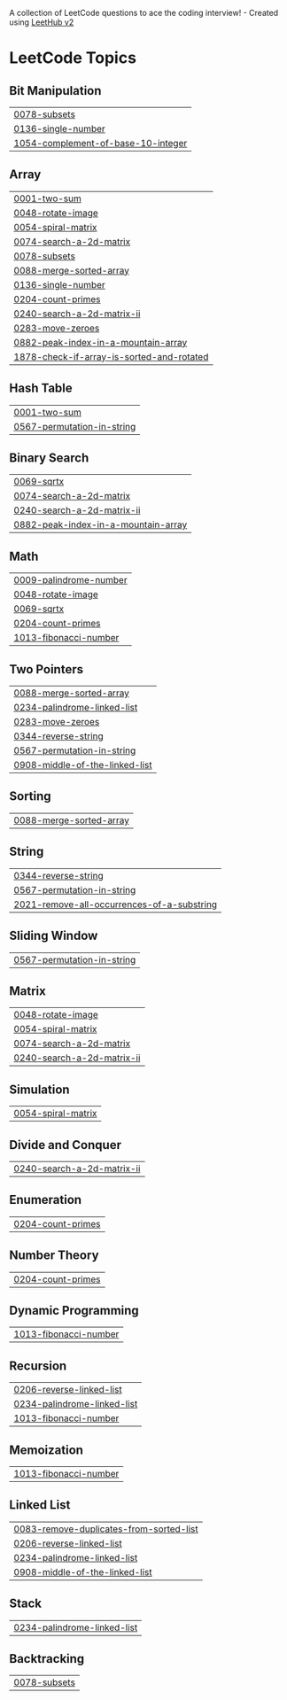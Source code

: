 A collection of LeetCode questions to ace the coding interview! - Created using [LeetHub v2](https://github.com/arunbhardwaj/LeetHub-2.0)
<!---LeetCode Topics Start-->
# LeetCode Topics
## Bit Manipulation
|  |
| ------- |
| [0078-subsets](https://github.com/APST02/dsafinalpractice/tree/master/0078-subsets) |
| [0136-single-number](https://github.com/APST02/dsafinalpractice/tree/master/0136-single-number) |
| [1054-complement-of-base-10-integer](https://github.com/APST02/dsafinalpractice/tree/master/1054-complement-of-base-10-integer) |
## Array
|  |
| ------- |
| [0001-two-sum](https://github.com/APST02/dsafinalpractice/tree/master/0001-two-sum) |
| [0048-rotate-image](https://github.com/APST02/dsafinalpractice/tree/master/0048-rotate-image) |
| [0054-spiral-matrix](https://github.com/APST02/dsafinalpractice/tree/master/0054-spiral-matrix) |
| [0074-search-a-2d-matrix](https://github.com/APST02/dsafinalpractice/tree/master/0074-search-a-2d-matrix) |
| [0078-subsets](https://github.com/APST02/dsafinalpractice/tree/master/0078-subsets) |
| [0088-merge-sorted-array](https://github.com/APST02/dsafinalpractice/tree/master/0088-merge-sorted-array) |
| [0136-single-number](https://github.com/APST02/dsafinalpractice/tree/master/0136-single-number) |
| [0204-count-primes](https://github.com/APST02/dsafinalpractice/tree/master/0204-count-primes) |
| [0240-search-a-2d-matrix-ii](https://github.com/APST02/dsafinalpractice/tree/master/0240-search-a-2d-matrix-ii) |
| [0283-move-zeroes](https://github.com/APST02/dsafinalpractice/tree/master/0283-move-zeroes) |
| [0882-peak-index-in-a-mountain-array](https://github.com/APST02/dsafinalpractice/tree/master/0882-peak-index-in-a-mountain-array) |
| [1878-check-if-array-is-sorted-and-rotated](https://github.com/APST02/dsafinalpractice/tree/master/1878-check-if-array-is-sorted-and-rotated) |
## Hash Table
|  |
| ------- |
| [0001-two-sum](https://github.com/APST02/dsafinalpractice/tree/master/0001-two-sum) |
| [0567-permutation-in-string](https://github.com/APST02/dsafinalpractice/tree/master/0567-permutation-in-string) |
## Binary Search
|  |
| ------- |
| [0069-sqrtx](https://github.com/APST02/dsafinalpractice/tree/master/0069-sqrtx) |
| [0074-search-a-2d-matrix](https://github.com/APST02/dsafinalpractice/tree/master/0074-search-a-2d-matrix) |
| [0240-search-a-2d-matrix-ii](https://github.com/APST02/dsafinalpractice/tree/master/0240-search-a-2d-matrix-ii) |
| [0882-peak-index-in-a-mountain-array](https://github.com/APST02/dsafinalpractice/tree/master/0882-peak-index-in-a-mountain-array) |
## Math
|  |
| ------- |
| [0009-palindrome-number](https://github.com/APST02/dsafinalpractice/tree/master/0009-palindrome-number) |
| [0048-rotate-image](https://github.com/APST02/dsafinalpractice/tree/master/0048-rotate-image) |
| [0069-sqrtx](https://github.com/APST02/dsafinalpractice/tree/master/0069-sqrtx) |
| [0204-count-primes](https://github.com/APST02/dsafinalpractice/tree/master/0204-count-primes) |
| [1013-fibonacci-number](https://github.com/APST02/dsafinalpractice/tree/master/1013-fibonacci-number) |
## Two Pointers
|  |
| ------- |
| [0088-merge-sorted-array](https://github.com/APST02/dsafinalpractice/tree/master/0088-merge-sorted-array) |
| [0234-palindrome-linked-list](https://github.com/APST02/dsafinalpractice/tree/master/0234-palindrome-linked-list) |
| [0283-move-zeroes](https://github.com/APST02/dsafinalpractice/tree/master/0283-move-zeroes) |
| [0344-reverse-string](https://github.com/APST02/dsafinalpractice/tree/master/0344-reverse-string) |
| [0567-permutation-in-string](https://github.com/APST02/dsafinalpractice/tree/master/0567-permutation-in-string) |
| [0908-middle-of-the-linked-list](https://github.com/APST02/dsafinalpractice/tree/master/0908-middle-of-the-linked-list) |
## Sorting
|  |
| ------- |
| [0088-merge-sorted-array](https://github.com/APST02/dsafinalpractice/tree/master/0088-merge-sorted-array) |
## String
|  |
| ------- |
| [0344-reverse-string](https://github.com/APST02/dsafinalpractice/tree/master/0344-reverse-string) |
| [0567-permutation-in-string](https://github.com/APST02/dsafinalpractice/tree/master/0567-permutation-in-string) |
| [2021-remove-all-occurrences-of-a-substring](https://github.com/APST02/dsafinalpractice/tree/master/2021-remove-all-occurrences-of-a-substring) |
## Sliding Window
|  |
| ------- |
| [0567-permutation-in-string](https://github.com/APST02/dsafinalpractice/tree/master/0567-permutation-in-string) |
## Matrix
|  |
| ------- |
| [0048-rotate-image](https://github.com/APST02/dsafinalpractice/tree/master/0048-rotate-image) |
| [0054-spiral-matrix](https://github.com/APST02/dsafinalpractice/tree/master/0054-spiral-matrix) |
| [0074-search-a-2d-matrix](https://github.com/APST02/dsafinalpractice/tree/master/0074-search-a-2d-matrix) |
| [0240-search-a-2d-matrix-ii](https://github.com/APST02/dsafinalpractice/tree/master/0240-search-a-2d-matrix-ii) |
## Simulation
|  |
| ------- |
| [0054-spiral-matrix](https://github.com/APST02/dsafinalpractice/tree/master/0054-spiral-matrix) |
## Divide and Conquer
|  |
| ------- |
| [0240-search-a-2d-matrix-ii](https://github.com/APST02/dsafinalpractice/tree/master/0240-search-a-2d-matrix-ii) |
## Enumeration
|  |
| ------- |
| [0204-count-primes](https://github.com/APST02/dsafinalpractice/tree/master/0204-count-primes) |
## Number Theory
|  |
| ------- |
| [0204-count-primes](https://github.com/APST02/dsafinalpractice/tree/master/0204-count-primes) |
## Dynamic Programming
|  |
| ------- |
| [1013-fibonacci-number](https://github.com/APST02/dsafinalpractice/tree/master/1013-fibonacci-number) |
## Recursion
|  |
| ------- |
| [0206-reverse-linked-list](https://github.com/APST02/dsafinalpractice/tree/master/0206-reverse-linked-list) |
| [0234-palindrome-linked-list](https://github.com/APST02/dsafinalpractice/tree/master/0234-palindrome-linked-list) |
| [1013-fibonacci-number](https://github.com/APST02/dsafinalpractice/tree/master/1013-fibonacci-number) |
## Memoization
|  |
| ------- |
| [1013-fibonacci-number](https://github.com/APST02/dsafinalpractice/tree/master/1013-fibonacci-number) |
## Linked List
|  |
| ------- |
| [0083-remove-duplicates-from-sorted-list](https://github.com/APST02/dsafinalpractice/tree/master/0083-remove-duplicates-from-sorted-list) |
| [0206-reverse-linked-list](https://github.com/APST02/dsafinalpractice/tree/master/0206-reverse-linked-list) |
| [0234-palindrome-linked-list](https://github.com/APST02/dsafinalpractice/tree/master/0234-palindrome-linked-list) |
| [0908-middle-of-the-linked-list](https://github.com/APST02/dsafinalpractice/tree/master/0908-middle-of-the-linked-list) |
## Stack
|  |
| ------- |
| [0234-palindrome-linked-list](https://github.com/APST02/dsafinalpractice/tree/master/0234-palindrome-linked-list) |
## Backtracking
|  |
| ------- |
| [0078-subsets](https://github.com/APST02/dsafinalpractice/tree/master/0078-subsets) |
<!---LeetCode Topics End-->
